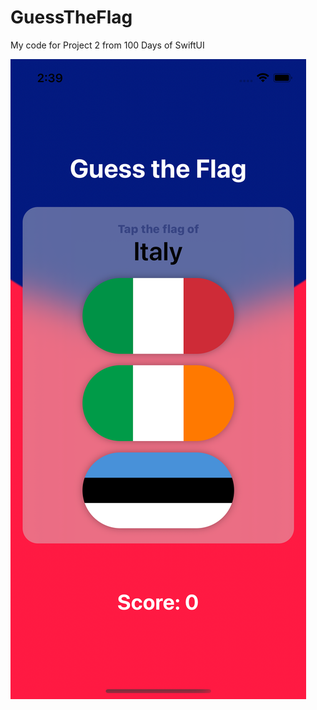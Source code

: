 # GuessTheFlag

My code for Project 2 from 100 Days of SwiftUI 

![Screenshot of my GuessTheFlag game](screenshot.png)
